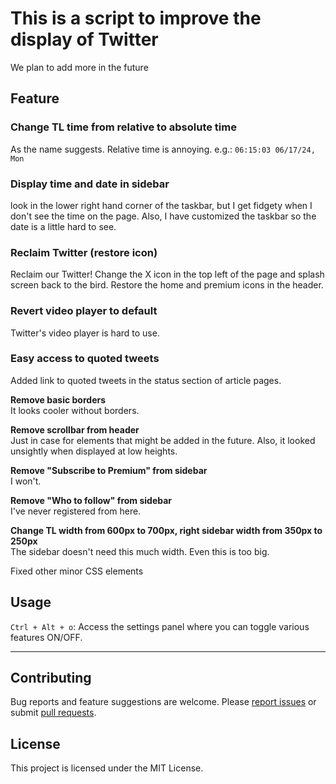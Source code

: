 # This is a script to improve the display of Twitter

We plan to add more in the future

## Feature

### Change TL time from relative to absolute time

As the name suggests. Relative time is annoying.
e.g.: `06:15:03 06/17/24, Mon`

### Display time and date in sidebar

look in the lower right hand corner of the taskbar, but I get fidgety when I don't see the time on the page. Also, I have customized the taskbar so the date is a little hard to see.

### Reclaim Twitter (restore icon)

Reclaim our Twitter! Change the X icon in the top left of the page and splash screen back to the bird. Restore the home and premium icons in the header.

### Revert video player to default

Twitter's video player is hard to use.

### Easy access to quoted tweets

Added link to quoted tweets in the status section of article pages.

**Remove basic borders**  
It looks cooler without borders.

**Remove scrollbar from header**  
Just in case for elements that might be added in the future. Also, it looked unsightly when displayed at low heights.

**Remove "Subscribe to Premium" from sidebar**  
I won't.

**Remove "Who to follow" from sidebar**  
I've never registered from here.

**Change TL width from 600px to 700px, right sidebar width from 350px to 250px**  
The sidebar doesn't need this much width. Even this is too big.

Fixed other minor CSS elements

## Usage

`Ctrl + Alt + o`: Access the settings panel where you can toggle various features ON/OFF.

---

## Contributing

Bug reports and feature suggestions are welcome. Please [report issues](https://github.com/yossy17/twitter-kaizen/issues) or submit [pull requests](https://github.com/yossy17/twitter-kaizen/pulls).

## License

This project is licensed under the MIT License.
